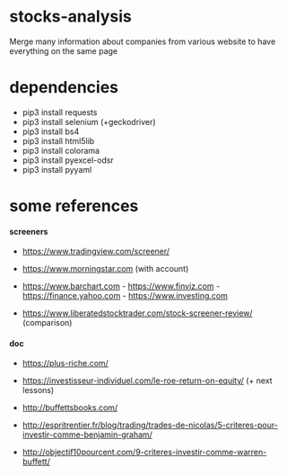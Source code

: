 # stocks-analysis

Merge many information about companies from various website to have everything on the same page

# dependencies

- pip3 install requests
- pip3 install selenium (+geckodriver)
- pip3 install bs4
- pip3 install html5lib
- pip3 install colorama
- pip3 install pyexcel-odsr
- pip3 install pyyaml

# some references

#### screeners

* https://www.tradingview.com/screener/
* https://www.morningstar.com (with account)

* https://www.barchart.com - https://www.finviz.com - https://finance.yahoo.com - https://www.investing.com

* https://www.liberatedstocktrader.com/stock-screener-review/ (comparison)

#### doc

* https://plus-riche.com/
* https://investisseur-individuel.com/le-roe-return-on-equity/ (+ next lessons)

* http://buffettsbooks.com/

* http://espritrentier.fr/blog/trading/trades-de-nicolas/5-criteres-pour-investir-comme-benjamin-graham/
* http://objectif10pourcent.com/9-criteres-investir-comme-warren-buffett/
